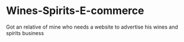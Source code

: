 # Wines-Spirits-E-commerce
Got an relative of mine who needs a website to advertise his wines and spirits business
